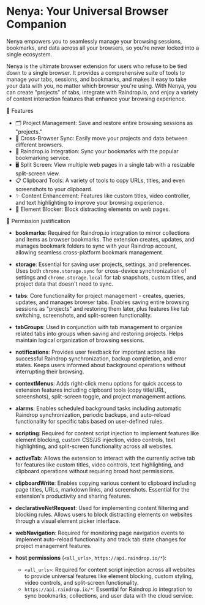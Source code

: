 # Nenya: Your Universal Browser Companion

Nenya empowers you to seamlessly manage your browsing sessions, bookmarks, and data across all your browsers, so you're never locked into a single ecosystem.

Nenya is the ultimate browser extension for users who refuse to be tied down to a single browser. It provides a comprehensive suite of tools to manage your tabs, sessions, and bookmarks, and makes it easy to take your data with you, no matter which browser you're using. With Nenya, you can create "projects" of tabs, integrate with Raindrop.io, and enjoy a variety of content interaction features that enhance your browsing experience.

🌟 Features

- 🗂️ Project Management: Save and restore entire browsing sessions as "projects."
- 🔄 Cross-Browser Sync: Easily move your projects and data between different browsers.
- 📑 Raindrop.io Integration: Sync your bookmarks with the popular bookmarking service.
- 🖥️ Split Screen: View multiple web pages in a single tab with a resizable split-screen view.
- 📋 Clipboard Tools: A variety of tools to copy URLs, titles, and even screenshots to your clipboard.
- ✨ Content Enhancement: Features like custom titles, video controller, and text highlighting to improve your browsing experience.
- 🚫 Element Blocker: Block distracting elements on web pages.

🔐 Permission justification

- **bookmarks**:
  Required for Raindrop.io integration to mirror collections and items as browser bookmarks. The extension creates, updates, and manages bookmark folders to sync with your Raindrop account, allowing seamless cross-platform bookmark management.

- **storage**:
  Essential for saving user projects, settings, and preferences. Uses both `chrome.storage.sync` for cross-device synchronization of settings and `chrome.storage.local` for tab snapshots, custom titles, and project data that doesn't need to sync.

- **tabs**:
  Core functionality for project management - creates, queries, updates, and manages browser tabs. Enables saving entire browsing sessions as "projects" and restoring them later, plus features like tab switching, screenshots, and split-screen functionality.

- **tabGroups**:
  Used in conjunction with tab management to organize related tabs into groups when saving and restoring projects. Helps maintain logical organization of browsing sessions.

- **notifications**:
  Provides user feedback for important actions like successful Raindrop synchronization, backup completion, and error states. Keeps users informed about background operations without interrupting their browsing.

- **contextMenus**:
  Adds right-click menu options for quick access to extension features including clipboard tools (copy title/URL, screenshots), split-screen toggle, and project management actions.

- **alarms**:
  Enables scheduled background tasks including automatic Raindrop synchronization, periodic backups, and auto-reload functionality for specific tabs based on user-defined rules.

- **scripting**:
  Required for content script injection to implement features like element blocking, custom CSS/JS injection, video controls, text highlighting, and split-screen functionality across all websites.

- **activeTab**:
  Allows the extension to interact with the currently active tab for features like custom titles, video controls, text highlighting, and clipboard operations without requiring broad host permissions.

- **clipboardWrite**:
  Enables copying various content to clipboard including page titles, URLs, markdown links, and screenshots. Essential for the extension's productivity and sharing features.

- **declarativeNetRequest**:
  Used for implementing content filtering and blocking rules. Allows users to block distracting elements on websites through a visual element picker interface.

- **webNavigation**:
  Required for monitoring page navigation events to implement auto-reload functionality and track tab state changes for project management features.

- **host permissions** (`<all_urls>`, `https://api.raindrop.io/*`):
  - `<all_urls>`: Required for content script injection across all websites to provide universal features like element blocking, custom styling, video controls, and split-screen functionality.
  - `https://api.raindrop.io/*`: Essential for Raindrop.io integration to sync bookmarks, collections, and user data with the cloud service.
